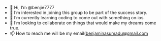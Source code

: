 - 👋 Hi, I’m @benjie7777
- 👀 I’m interested in joining this group to be part of the success story.
- 🌱 I’m currently learning coding to come out with something on ios.
- 💞️ I’m looking to collaborate on things that would make my dreams come true.
- 📫 How to reach me will be my email(benjaminasumadu@gmail.com

<!---
benjie7777/benjie7777 is a ✨ special ✨ repository because its `README.md` (this file) appears on your GitHub profile.
You can click the Preview link to take a look at your changes.
--->
